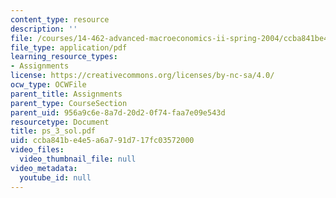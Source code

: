 ```yaml
---
content_type: resource
description: ''
file: /courses/14-462-advanced-macroeconomics-ii-spring-2004/ccba841be4e5a6a791d717fc03572000_ps_3_sol.pdf
file_type: application/pdf
learning_resource_types:
- Assignments
license: https://creativecommons.org/licenses/by-nc-sa/4.0/
ocw_type: OCWFile
parent_title: Assignments
parent_type: CourseSection
parent_uid: 956a9c6e-8a7d-20d2-0f74-faa7e09e543d
resourcetype: Document
title: ps_3_sol.pdf
uid: ccba841b-e4e5-a6a7-91d7-17fc03572000
video_files:
  video_thumbnail_file: null
video_metadata:
  youtube_id: null
---
```

